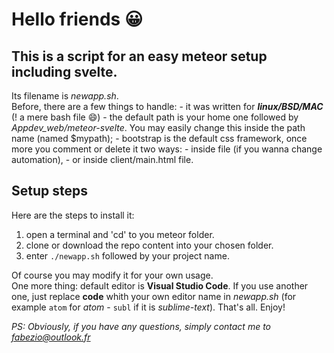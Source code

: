 # Hello friends :grinning:
## This is a script for an easy meteor setup including svelte.

Its filename is *newapp.sh*.  
Before, there are a few things to handle:
    - it was written for ***linux/BSD/MAC*** (! a mere bash file :smile:)
    - the default path is your home one followed by *Appdev_web/meteor-svelte*. You may easily change this inside the path name (named $mypath);
    - bootstrap is the default css framework, once more you comment or delete it two ways:
        - inside file (if you wanna change automation),
        - or inside client/main.html file.

## Setup steps

Here are the steps to install it:

  1. open a terminal and 'cd' to you meteor folder.
  2. clone or download the repo content into your chosen folder.
  3. enter ```./newapp.sh``` followed by your project name.  


Of course you may modify it for your own usage.  
One more thing: default editor is **Visual Studio Code**. If you use another one, just replace **code** whith your own editor name in *newapp.sh* (for example ```atom``` for *atom* - ```subl``` if it is *sublime-text*).
That's all. Enjoy!

*PS: Obviously, if you have any questions, simply contact me to <fabezio@outlook.fr>*